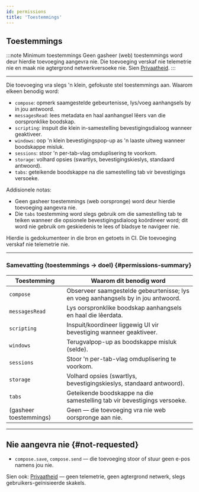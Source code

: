 ```yaml
---
id: permissions
title: 'Toestemmings'
---
```


## Toestemmings

:::note Minimum toestemmings
Geen gasheer (web) toestemmings word deur hierdie toevoeging aangevra nie. Die toevoeging verskaf nie telemetrie nie en maak nie agtergrond netwerkversoeke nie. Sien [Privaatheid](privacy).
:::

---

Die toevoeging vra slegs 'n klein, gefokuste stel toestemmings aan. Waarom elkeen benodig word:

- `compose`: opmerk saamgestelde gebeurtenisse, lys/voeg aanhangsels by in jou antwoord.
- `messagesRead`: lees metadata en haal aanhangsel lêers van die oorspronklike boodskap.
- `scripting`: inspuit die klein in-samestelling bevestigingsdialoog wanneer geaktiveer.
- `windows`: oop 'n klein bevestigingspop-up as 'n laaste uitweg wanneer boodskappe misluk.
- `sessions`: stoor 'n per-tab-vlag omduplisering te voorkom.
- `storage`: volhard opsies (swartlys, bevestigingskieslys, standaard antwoord).
- `tabs`: geteikende boodskappe na die samestelling tab vir bevestigings versoeke.

Addisionele notas:

- Geen gasheer toestemmings (web oorspronge) word deur hierdie toevoeging aangevra nie.
- Die `tabs` toestemming word slegs gebruik om die samestelling tab te teiken wanneer die opsionele bevestigingsdialoog koördineer word; dit word nie gebruik om geskiedenis te lees of bladsye te navigeer nie.

Hierdie is gedokumenteer in die bron en getoets in CI. Die toevoeging verskaf nie telemetrie nie.

---

### Samevatting (toestemmings → doel) {#permissions-summary}

| Toestemming            | Waarom dit benodig word                                                           |
| ---------------------- | --------------------------------------------------------------------------------- |
| `compose`              | Observeer saamgestelde gebeurtenisse; lys en voeg aanhangsels by in jou antwoord. |
| `messagesRead`         | Lys oorspronklike boodskap aanhangsels en haal die lêerdata.                      |
| `scripting`            | Inspuit/koordineer liggewig UI vir bevestiging wanneer geaktiveer.                |
| `windows`              | Terugvalpop-up as boodskappe misluk (selde).                                      |
| `sessions`             | Stoor 'n per-tab-vlag omduplisering te voorkom.                                   |
| `storage`              | Volhard opsies (swartlys, bevestigingskieslys, standaard antwoord).               |
| `tabs`                 | Geteikende boodskappe na die samestelling tab vir bevestigings versoeke.          |
| (gasheer toestemmings) | Geen — die toevoeging vra nie web oorspronge aan nie.                             |

---

## Nie aangevra nie {#not-requested}

- `compose.save`, `compose.send` — die toevoeging stoor of stuur geen e-pos namens jou nie.

Sien ook: [Privaatheid](privacy) — geen telemetrie, geen agtergrond netwerk, slegs gebruikers-geïnisieerde skakels.

